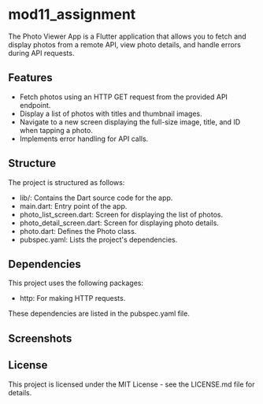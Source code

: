 # mod11_assignment

The Photo Viewer App is a Flutter application that allows you to fetch and display photos from a remote API, view photo details, and handle errors during API requests.

## Features

- Fetch photos using an HTTP GET request from the provided API endpoint.
- Display a list of photos with titles and thumbnail images.
- Navigate to a new screen displaying the full-size image, title, and ID when tapping a photo.
- Implements error handling for API calls.

## Structure
The project is structured as follows:

- lib/: Contains the Dart source code for the app.
- main.dart: Entry point of the app.
- photo_list_screen.dart: Screen for displaying the list of photos.
- photo_detail_screen.dart: Screen for displaying photo details.
- photo.dart: Defines the Photo class.
- pubspec.yaml: Lists the project's dependencies.

## Dependencies

This project uses the following packages:
- http: For making HTTP requests.

These dependencies are listed in the pubspec.yaml file.

## Screenshots


## License

This project is licensed under the MIT License - see the LICENSE.md file for details.
